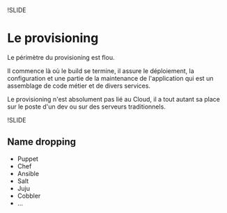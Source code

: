 !SLIDE

Le provisioning
================

Le périmètre du provisioning est flou.

Il commence là où le build se termine, il assure le déploiement, la configuration et une partie de la maintenance de l'application qui est un assemblage de code métier et de divers services.

Le provisioning n'est absolument pas lié au Cloud, il a tout autant sa place sur le poste d'un dev ou sur des serveurs traditionnels.

!SLIDE

Name dropping
-------------

 * Puppet
 * Chef
 * Ansible
 * Salt
 * Juju
 * Cobbler
 * …
